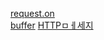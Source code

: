 [request.on](https://medium.com/@0oooceanhigh/request-on-f060659cb36e)   
[buffer](https://tk-one.github.io/2018/08/28/nodejs-buffer/)
[HTTPㅁㅔ세지](https://developer.mozilla.org/ko/docs/Web/HTTP/Messages)
